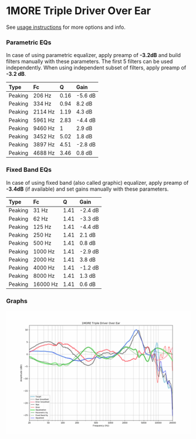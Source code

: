 # 1MORE Triple Driver Over Ear
See [usage instructions](https://github.com/jaakkopasanen/AutoEq#usage) for more options and info.

### Parametric EQs
In case of using parametric equalizer, apply preamp of **-3.2dB** and build filters manually
with these parameters. The first 5 filters can be used independently.
When using independent subset of filters, apply preamp of **-3.2 dB**.

| Type    | Fc      |    Q | Gain    |
|:--------|:--------|:-----|:--------|
| Peaking | 206 Hz  | 0.16 | -5.6 dB |
| Peaking | 334 Hz  | 0.94 | 8.2 dB  |
| Peaking | 2114 Hz | 1.19 | 4.3 dB  |
| Peaking | 5961 Hz | 2.83 | -4.4 dB |
| Peaking | 9460 Hz | 1    | 2.9 dB  |
| Peaking | 3452 Hz | 5.02 | 1.8 dB  |
| Peaking | 3897 Hz | 4.51 | -2.8 dB |
| Peaking | 4688 Hz | 3.46 | 0.8 dB  |

### Fixed Band EQs
In case of using fixed band (also called graphic) equalizer, apply preamp of **-3.4dB**
(if available) and set gains manually with these parameters.

| Type    | Fc       |    Q | Gain    |
|:--------|:---------|:-----|:--------|
| Peaking | 31 Hz    | 1.41 | -2.4 dB |
| Peaking | 62 Hz    | 1.41 | -3.3 dB |
| Peaking | 125 Hz   | 1.41 | -4.4 dB |
| Peaking | 250 Hz   | 1.41 | 2.1 dB  |
| Peaking | 500 Hz   | 1.41 | 0.8 dB  |
| Peaking | 1000 Hz  | 1.41 | -2.9 dB |
| Peaking | 2000 Hz  | 1.41 | 3.8 dB  |
| Peaking | 4000 Hz  | 1.41 | -1.2 dB |
| Peaking | 8000 Hz  | 1.41 | 1.3 dB  |
| Peaking | 16000 Hz | 1.41 | 0.6 dB  |

### Graphs
![](./1MORE%20Triple%20Driver%20Over%20Ear.png)